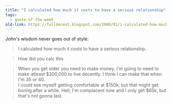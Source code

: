 ```yaml
---
title: "I calculated how much it costs to have a serious relationship"
tags: 
  - quote-of-the-week
old-link: https://fulldecent.blogspot.com/2008/01/i-calculated-how-much-it-costs-to-have.html
---
```


John's wisdom never goes out of style:

> I calculated how much it costs to have a serious relationship.

> How did you calc this

> When you get older you need to make money. I'm going to need to make atleast $300,000 to live decently. I think I can make that when I'm 35 or 40.<br>
> I could see myself getting comfortable at $150k, but that might get boring after a while. Hell, I'm complacent now and I only get $65k, but that's not gonna last.